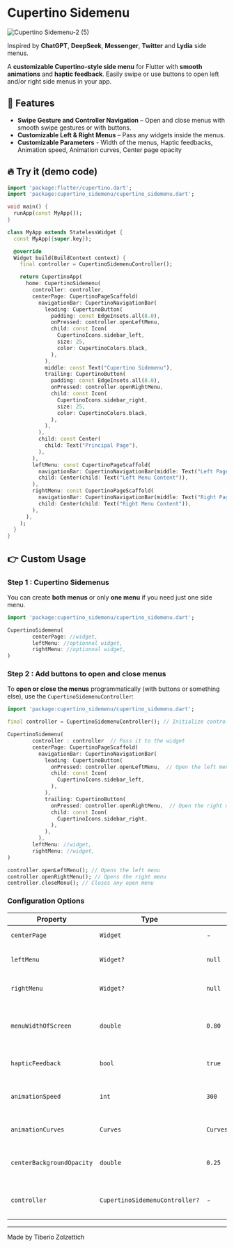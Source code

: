 # Cupertino Sidemenu

![Cupertino Sidemenu-2 (5)](https://github.com/user-attachments/assets/7c0d44fc-e168-40c2-ae97-27bea5f42690)

Inspired by **ChatGPT**, **DeepSeek**, **Messenger**, **Twitter** and **Lydia** side menus.

A **customizable Cupertino-style side menu** for Flutter with **smooth animations** and **haptic feedback**. Easily swipe or use buttons to open left and/or right side menus in your app.

## 🚀 Features

- **Swipe Gesture and Controller Navigation** – Open and close menus with smooth swipe gestures or with buttons. 
- **Customizable Left & Right Menus** – Pass any widgets inside the menus.
- **Customizable Parameters** - Width of the menus, Haptic feedbacks, Animation speed, Animation curves, Center page opacity

## 🔥 Try it (demo code)

```dart
import 'package:flutter/cupertino.dart';
import 'package:cupertino_sidemenu/cupertino_sidemenu.dart';

void main() {
  runApp(const MyApp());
}

class MyApp extends StatelessWidget {
  const MyApp({super.key});

  @override
  Widget build(BuildContext context) {
    final controller = CupertinoSidemenuController();

    return CupertinoApp(
      home: CupertinoSidemenu(
        controller: controller,
        centerPage: CupertinoPageScaffold(
          navigationBar: CupertinoNavigationBar(
            leading: CupertinoButton(
              padding: const EdgeInsets.all(8.0),
              onPressed: controller.openLeftMenu,
              child: const Icon(
                CupertinoIcons.sidebar_left,
                size: 25,
                color: CupertinoColors.black,
              ),
            ),
            middle: const Text("Cupertino Sidemenu"),
            trailing: CupertinoButton(
              padding: const EdgeInsets.all(8.0),
              onPressed: controller.openRightMenu,
              child: const Icon(
                CupertinoIcons.sidebar_right,
                size: 25,
                color: CupertinoColors.black,
              ),
            ),
          ),
          child: const Center(
            child: Text("Principal Page"),
          ),
        ),
        leftMenu: const CupertinoPageScaffold(
          navigationBar: CupertinoNavigationBar(middle: Text("Left Page")),
          child: Center(child: Text("Left Menu Content")),
        ),
        rightMenu: const CupertinoPageScaffold(
          navigationBar: CupertinoNavigationBar(middle: Text("Right Page")),
          child: Center(child: Text("Right Menu Content")),
        ),
      ),
    );
  }
}
```


## 👉 Custom Usage

### Step 1 : Cupertino Sidemenus

You can create **both menus** or only **one menu** if you need just one side menu.

```dart
import 'package:cupertino_sidemenu/cupertino_sidemenu.dart';

CupertinoSidemenu(
        centerPage: //widget,
        leftMenu: //optionnal widget,
        rightMenu: //optionnal widget,
)
```

### Step 2 : Add buttons to open and close menus

To **open or close the menus** programmatically (with buttons or something else), use the `CupertinoSidemenuController`:


```dart
import 'package:cupertino_sidemenu/cupertino_sidemenu.dart';

final controller = CupertinoSidemenuController(); // Initialize controller

CupertinoSidemenu(
        controller : controller  // Pass it to the widget
        centerPage: CupertinoPageScaffold(
          navigationBar: CupertinoNavigationBar(
            leading: CupertinoButton(
              onPressed: controller.openLeftMenu,  // Open the left menu on pressed
              child: const Icon(
                CupertinoIcons.sidebar_left,
              ),
            ),
            trailing: CupertinoButton(
              onPressed: controller.openRightMenu,  // Open the right menu on pressed
              child: const Icon(
                CupertinoIcons.sidebar_right,
              ),
            ),
          ),
        leftMenu: //widget,
        rightMenu: //widget,
)
```

```dart
controller.openLeftMenu(); // Opens the left menu
controller.openRightMenu(); // Opens the right menu
controller.closeMenu(); // Closes any open menu
```

### Configuration Options

| Property            | Type      | Default | Description                                      |
| ------------------- | --------- | ------- | ------------------------------------------------ |
| `centerPage`        | `Widget`  | -       | The main page in the center                      |
| `leftMenu`          | `Widget?` | `null`  | Left menu content (optional)                     |
| `rightMenu`         | `Widget?` | `null`  | Right menu content (optional)                    |
| `menuWidthOfScreen` | `double`  | `0.80`  | Width of side menu as a percentage of the screen [0.0,1.0] |
| `hapticFeedback`    | `bool`    | `true`  | Enables haptic feedback on swipe                 |
| `animationSpeed`    | `int`     | `300`   | Controls animation duration in milliseconds      |
| `animationCurves`    | `Curves`     | `Curves.easeOutCubic`   | Controls animation curves transition     |
| `centerBackgroundOpacity`        | `double`  | `0.25`       | Opacity of the center page when menu is open [0.0,1.0]                  |
| `controller`    | `CupertinoSidemenuController?`     | -   | To **open or close the menus** programmatically (with buttons)     |

---

Made by Tiberio Zolzettich

